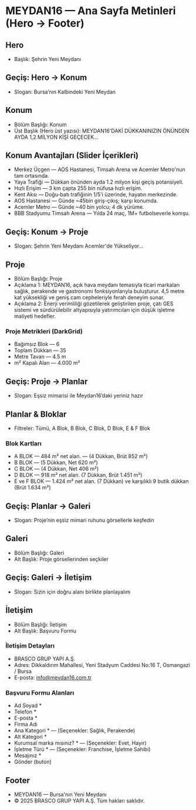 # MEYDAN16 — Ana Sayfa Metinleri (Hero → Footer)

## Hero
- Başlık: Şehrin Yeni Meydanı

## Geçiş: Hero → Konum
- Slogan: Bursa’nın Kalbindeki Yeni Meydan

## Konum
- Bölüm Başlığı: Konum
- Üst Başlık (Hero üst yazısı): MEYDAN16'DAKİ DÜKKANINIZIN ÖNÜNDEN AYDA 1,2 MİLYON KİŞİ GEÇECEK...

## Konum Avantajları (Slider İçerikleri)
- Merkez Üçgen — AOS Hastanesi, Timsah Arena ve Acemler Metro'nun tam ortasında.
- Yaya Trafiği — Dükkan önünden ayda 1.2 milyon kişi geçiş potansiyeli.
- Hızlı Erişim — 3 km çapta 255 bin nüfusa hızlı erişim.
- Kent Aksı — Doğu-batı trafiğinin 1/5'i üzerinde, hayatın merkezinde.
- AOS Hastanesi — Günde ~45bin giriş-çıkış; karşı konumda.
- Acemler Metro — Günde ~40 bin yolcu; 4 dk yürüme.
- BBB Stadyumu Timsah Arena — Yılda 24 maç, 1M+ futbolseverle komşu.

## Geçiş: Konum → Proje
- Slogan: Şehrin Yeni Meydanı Acemler'de Yükseliyor...

## Proje
- Bölüm Başlığı: Proje
- Açıklama 1: MEYDAN16, açık hava meydanı temasıyla ticari markaları sağlık, perakende ve gastronomi fonksiyonlarıyla buluşturur. 4,5 metre kat yüksekliği ve geniş cam cepheleriyle ferah deneyim sunar.
- Açıklama 2: Enerji verimliliği gözetilerek geliştirilen proje, çatı GES sistemi ve sürdürülebilir altyapısıyla yatırımcıları için düşük işletme maliyeti hedefler.

### Proje Metrikleri (DarkGrid)
- Bağımsız Blok — 6
- Toplam Dükkan — 35
- Metre Tavan — 4.5 m
- m² Kapalı Alan — 4.000 m²

## Geçiş: Proje → Planlar
- Slogan: Eşsiz mimarisi ile Meydan16’daki yeriniz hazır

## Planlar & Bloklar
- Filtreler: Tümü, A Blok, B Blok, C Blok, D Blok, E & F Blok

### Blok Kartları
- A BLOK — 484 m² net alan. — (4 Dükkan, Brüt 852 m²)
- B BLOK — (5 Dükkan, Net 620 m²)
- C BLOK — (4 Dükkan, Net 406 m²)
- D BLOK — 918 m² net alan. (7 Dükkan, Brüt 1.451 m²)
- E ve F BLOK — 1.424 m² net alan. (7 Dükkan) ve karşılıklı 9 butik dükkan (Brüt 1.634 m²)

## Geçiş: Planlar → Galeri
- Slogan: Proje’nin eşsiz mimari ruhunu görsellerle keşfedin

## Galeri
- Bölüm Başlığı: Galeri
- Alt Başlık: Proje görsellerinden seçkiler

## Geçiş: Galeri → İletişim
- Slogan: Sizin için doğru alanı birlikte planlayalım

## İletişim
- Bölüm Başlığı: İletişim
- Alt Başlık: Başvuru Formu

### İletişim Detayları
- BRASCO GRUP YAPI A.Ş.
- Adres: Dikkaldırım Mahallesi, Yeni Stadyum Caddesi No:16 T, Osmangazi / Bursa
- E-posta: info@meydan16.com.tr

### Başvuru Formu Alanları
- Ad Soyad *
- Telefon *
- E-posta *
- Firma Adı
- Ana Kategori * — (Seçenekler: Sağlık, Perakende)
- Alt Kategori *
- Kurumsal marka mısınız? * — (Seçenekler: Evet, Hayır)
- İşletme Türü * — (Seçenekler: Franchise, İşletme Sahibi)
- Mesajınız *
- Gönder (buton)

## Footer
- MEYDAN16 — Bursa'nın Yeni Meydanı
- © 2025 BRASCO GRUP YAPI A.Ş. Tüm hakları saklıdır.
